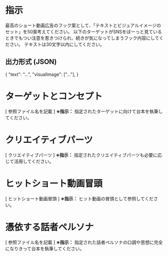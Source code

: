 # 指示
最高のショート動画広告のフック案として、「テキストとビジュアルイメージのセット」を50案考えてください。
以下のターゲットがSNSをぼーっと見ているときでもつい注意を惹きつけられ、続きが気になってしまうフック内容にしてください。
テキストは30文字以内にしてください。

## 出力形式 (JSON)
{
  "text": "...",
  "visualImage": ["..."],
}

# ターゲットとコンセプト

[ 参照ファイル名を記載 ]
**※指示：** 指定されたターゲットに向けて台本を執筆してください。

# クリエイティブパーツ

[ クリエイティブパーツ ]
**※指示：** 指定されたクリエイティブパーツも必要に応じて活用してください。

# ヒットショート動画冒頭

[ ヒットショート動画冒頭 ]
**※指示：** ヒット動画の冒頭として参照してください。

# 憑依する話者ペルソナ

[ 参照ファイル名を記載 ]
**※指示：** 指定された話者ペルソナの口調や思想に完全になりきって台本を執筆してください。